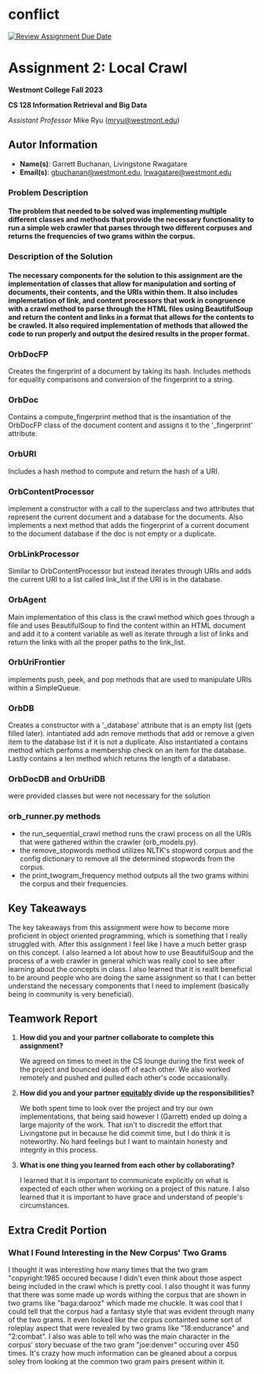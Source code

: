# conflict

[![Review Assignment Due Date](https://classroom.github.com/assets/deadline-readme-button-24ddc0f5d75046c5622901739e7c5dd533143b0c8e959d652212380cedb1ea36.svg)](https://classroom.github.com/a/vfdoOmrd)
# Assignment 2: Local Crawl
**Westmont College Fall 2023**

**CS 128 Information Retrieval and Big Data**

*Assistant Professor* Mike Ryu (mryu@westmont.edu) 

## Autor Information
* **Name(s)**: Garrett Buchanan, Livingstone Rwagatare
* **Email(s)**: gbuchanan@westmont.edu, lrwagatare@westmont.edu

### Problem Description

#### The problem that needed to be solved was implementing multiple different classes and methods that provide the necessary functionality to run a simple web crawler that parses through two different corpuses and returns the frequencies of two grams within the corpus.

### Description of the Solution

#### The necessary components for the solution to this assignment are the implementation of classes that allow for manipulation and sorting of documents, their contents, and the URIs within them. It also includes implemetation of link, and content processors that work in congruence with a crawl method to parse through the HTML files using BeautifulSoup and return the content and links in a format that allows for the contents to be crawled. It also required implementation of methods that allowed the code to run properly and output the desired results in the proper format.

### OrbDocFP
Creates the fingerprint of a document by taking its hash. Includes methods for equality comparisons and conversion of the fingerprint to a string.

### OrbDoc
Contains a compute_fingerprint method that is the insantiation of the OrbDocFP class of the document content and assigns it to the '_fingerprint' attribute.

### OrbURI
Includes a hash method to compute and return the hash of a URI.

### OrbContentProcessor
implement a constructor with a call to the superclass and two attributes that represent the current document and a database for the documents. Also implements a next method that adds the fingerprint of a current document to the document database if the doc is not empty or a duplicate.

### OrbLinkProcessor
Similar to OrbContentProcessor but instead iterates through URIs and adds the current URI to a list called link_list if the URI is in the database.

### OrbAgent
Main implementation of this class is the crawl method which goes through a file and uses BeautifulSoup to find the content within an HTML document and add it to a content variable as well as iterate through a list of links and return the links with all the proper paths to the link_list.

### OrbUriFrontier
implements push, peek, and pop methods that are used to manipulate URIs within a SimpleQueue.

### OrbDB
Creates a constructor with a '_database' attribute that is an empty list (gets filled later). intantiated add adn remove methods that add or remove a given item to the database list if it is not a duplicate. Also instantiated a contains method which perfoms a membership check on an item for the database. Lastly contains a len method which returns the length of a database.

### OrbDocDB and OrbUriDB
were provided classes but were not necessary for the solution

### orb_runner.py methods
- the run_sequential_crawl method runs the crawl process on all the URIs that were gathered within the crawler (orb_models.py).
- the remove_stopwords method utilizes NLTK's stopword corpus and the config dictionary to remove all the determined stopwords from the corpus.
- the print_twogram_frequency method outputs all the two grams withini the corpus and their frequencies.


## Key Takeaways

The key takeaways from this assignment were how to become more proficient in object oriented programming, which is something that I really struggled with. After this assignment I feel like I have a much better grasp on this concept. I also learned a lot about how to use BeautifulSoup and the process of a web crawler in general which was really cool to see after learning about the concepts in class. I also learned that it is reallt beneficial to be around people who are doing the same assignment so that I can better understand the necessary components that I need to implement (basically being in community is very beneficial).

## Teamwork Report


1. **How did you and your partner collaborate to complete this assignment?**

    We agreed on times to meet in the CS lounge during the first week of the project and bounced ideas off of each other. We also        worked remotely and pushed and pulled each other's code occasionally.


2. **How did you and your partner [equitably](https://www.marinhhs.org/sites/default/files/boards/general/equality_v._equity_04_05_2021.pdf) divide up the responsibilities?**

    We both spent time to look over the project and try our own implementations, that being said however I (Garrett) ended up doing      a large majority of the work. That isn't to discredit the effort that Livingstone put in because he did commit time, but I do        think it is noteworthy. No hard feelings but I want to maintain honesty and integrity in this process.
   

4. **What is one thing you learned from each other by collaborating?**

    I learned that it is important to communicate explicitly on what is expected of each other when working on a project of this         nature. I also learned that it is important to have grace and understand of people's circumstances.

## Extra Credit Portion

### What I Found Interesting in the New Corpus' Two Grams
I thought it was interesting how many times that the two gram "copyright:1985 occured because I didn't even think about those aspect being included in the crawl which is pretty cool. I also thought it was funny that there was some made up words withing the corpus that are shown in two grams like "baga:darooz" which made me chuckle. It was cool that I could tell that the corpus had a fantasy style that was evident through many of the two grams. It even looked like the corpus containted some sort of roleplay aspect that were revealed by two grams like "18:enducrance" and "2:combat". I also was able to tell who was the main character in the corpus' story becuase of the two gram "joe:denver" occuring over 450 times. It's crazy how much information can be gleaned about a corpus soley from looking at the common two gram pairs present within it.
